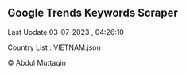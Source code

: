 

## Google Trends Keywords Scraper 
 
Last Update 03-07-2023 , 04:26:10

Country List :
VIETNAM.json



© Abdul Muttaqin 
